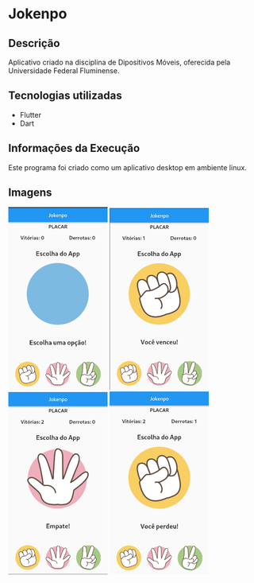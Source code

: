 # Jokenpo

## Descrição 

Aplicativo criado na disciplina de Dipositivos Móveis, oferecida pela Universidade Federal Fluminense.

## Tecnologias utilizadas

- Flutter
- Dart

## Informações da Execução

Este programa foi criado como um aplicativo desktop em ambiente linux.

## Imagens
  <span>
  <img src="https://github.com/EMV271828/jokenpo/blob/adicao_de_readme_e_licenca/img/tela_inicial.png" width="200px"/>
 <img src="https://github.com/EMV271828/jokenpo/blob/adicao_de_readme_e_licenca/img/vitoria.png" width="200px"/>
 </span>
 
 <span>
   <img src="https://github.com/EMV271828/jokenpo/blob/adicao_de_readme_e_licenca/img/empate.png" width="200px"/>
   <img src="https://github.com/EMV271828/jokenpo/blob/adicao_de_readme_e_licenca/img/derrota.png" width="200px"/>
 </span>
 
 
